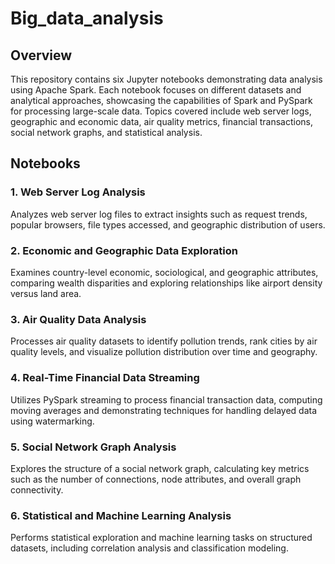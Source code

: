 # Big_data_analysis

## Overview
This repository contains six Jupyter notebooks demonstrating data analysis using Apache Spark. Each notebook focuses on different datasets and analytical approaches, showcasing the capabilities of Spark and PySpark for processing large-scale data. Topics covered include web server logs, geographic and economic data, air quality metrics, financial transactions, social network graphs, and statistical analysis.

## Notebooks

### 1. Web Server Log Analysis
Analyzes web server log files to extract insights such as request trends, popular browsers, file types accessed, and geographic distribution of users.

### 2. Economic and Geographic Data Exploration
Examines country-level economic, sociological, and geographic attributes, comparing wealth disparities and exploring relationships like airport density versus land area.

### 3. Air Quality Data Analysis
Processes air quality datasets to identify pollution trends, rank cities by air quality levels, and visualize pollution distribution over time and geography.

### 4. Real-Time Financial Data Streaming
Utilizes PySpark streaming to process financial transaction data, computing moving averages and demonstrating techniques for handling delayed data using watermarking.

### 5. Social Network Graph Analysis
Explores the structure of a social network graph, calculating key metrics such as the number of connections, node attributes, and overall graph connectivity.

### 6. Statistical and Machine Learning Analysis
Performs statistical exploration and machine learning tasks on structured datasets, including correlation analysis and classification modeling.
